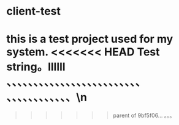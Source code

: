 # client-test

this is a test project used for my system.
<<<<<<< HEAD
Test string。llllll
、、、、、、、、、、、、、、、、、、、、、、、、、
、、、、、、、、、、、、\n
=======
>>>>>>> parent of 9bf5f06... 。。。
